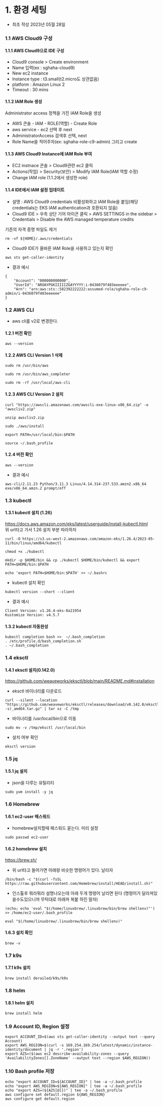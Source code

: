 # 1. 환경 세팅
* 최초 작성 2023년 05월 28일 
### 1.1 AWS Cloud9 구성
#### 1.1.1 AWS Cloud9으로 IDE 구성
- Cloud9 console > Create environment
- Name 입력(ex : sghaha-cloud9)
- New ec2 instance
- Instance type : t3.small(t2.micro도 상관없음)
- platform : Amazon Linux 2
- Timeout : 30 mins

#### 1.1.2 IAM Role 생성
Administrator access 정책을 가진 IAM Role을 생성
- AWS 콘솔 - IAM - ROLE(역할) - Create Role
- aws service - ec2 선택 후 next
- AdministratorAccess 검색후 선택, next
- Role Name을 적어주자(ex: sghaha-role-c9-admin) 그리고 create

#### 1.1.3 AWS Cloud9 Instance에 IAM Role 부여
- EC2 instnace 콘솔 > Cloud9관련 ec2 클릭
- Actions(작업) > Security(보안) > Modify IAM Role(IAM 역할 수정)
- Change IAM role (1.1.2에서 생성한 role)

#### 1.1.4 IDE에서 IAM 설정 업데이트
- 설명 : AWS Cloud9 credentials 비활성화하고 IAM Role을 붙임(해당 credentials는 EKS IAM authentication과 호환되지 않음)
- Cloud9 IDE > 우측 상단 기어 아이콘 클릭 > AWS SETTINGS in the sidebar > Credentials > Disable the AWS managed temperature credits 


기존의 자격 증명 파일도 제거
```
rm -vf ${HOME}/.aws/credentials
```
- Cloud9 IDE가 올바른 IAM Role을 사용하고 있는지 확인
```
aws sts get-caller-identity

```
- 결과 예시
```
{
    "Account": "000000000000", 
    "UserId": "AROAYPGKIIIIIZGAYYYYY:i-0436079f403eeeeee", 
    "Arn": "arn:aws:sts::582392222222:assumed-role/sghaha-role-c9-admin/i-0436079f403eeeeee"
}
```

### 1.2 AWS CLI
* aws cli를 v2로 변경한다.
#### 1.2.1 버전 확인
```
aws --version
```
#### 1.2.2 AWS CLI Version 1 삭제
```
sudo rm /usr/bin/aws
```
```
sudo rm /usr/bin/aws_completer
```
```
sudo rm -rf /usr/local/aws-cli
```
#### 1.2.3 AWS CLI Version 2 설치
```
curl "https://awscli.amazonaws.com/awscli-exe-linux-x86_64.zip" -o "awscliv2.zip"
```
```
unzip awscliv2.zip
```
```
sudo ./aws/install
```
```
export PATH=/usr/local/bin:$PATH
```
```
source ~/.bash_profile
```
#### 1.2.4 버전 확인
```
aws --version
```

- 결과 예시
```
aws-cli/2.11.23 Python/3.11.3 Linux/4.14.314-237.533.amzn2.x86_64 exe/x86_64.amzn.2 prompt/off
```


### 1.3 kubectl
#### 1.3.1 kubectl 설치 (1.26)
https://docs.aws.amazon.com/eks/latest/userguide/install-kubectl.html   
위 url타고 가서 1.26 설치 부분 따라하자
```
curl -O https://s3.us-west-2.amazonaws.com/amazon-eks/1.26.4/2023-05-11/bin/linux/amd64/kubectl
```
```
chmod +x ./kubectl
```
```
mkdir -p $HOME/bin && cp ./kubectl $HOME/bin/kubectl && export PATH=$HOME/bin:$PATH
```
```
echo 'export PATH=$HOME/bin:$PATH' >> ~/.bashrc
```

- kubectl 설치 확인
```
kubectl version --short --client
```
* 결과 예시
```
Client Version: v1.26.4-eks-0a21954
Kustomize Version: v4.5.7
```

#### 1.3.2 kubectl 자동완성
```
kubectl completion bash >>  ~/.bash_completion
. /etc/profile.d/bash_completion.sh
. ~/.bash_completion
```




### 1.4 eksctl
#### 1.4.1 eksctl 설치(0.142.0)
https://github.com/weaveworks/eksctl/blob/main/README.md#installation

- eksctl 바이너리를 다운로드

```
curl --silent --location "https://github.com/weaveworks/eksctl/releases/download/v0.142.0/eksctl_$(uname -s)_amd64.tar.gz" | tar xz -C /tmp
```
- 바이너리를 /usr/local/bin으로 이동
```
sudo mv -v /tmp/eksctl /usr/local/bin
```
- 설치 여부 확인
```
eksctl version
```

### 1.5 jq

#### 1.5.1 jq 설치
- json을 다루는 유틸리티
```
sudo yum install -y jq
```


### 1.6 Homebrew

#### 1.6.1 ec2-user 패스워드
* homebrew설치할때 패스워드 묻는다. 미리 설정
```
sudo passwd ec2-user
```

#### 1.6.2 homebrew 설치
https://brew.sh/

* 위 url타고 들어가면 아래랑 비슷한 명령어가 있다. 날리자
```
/bin/bash -c "$(curl -fsSL https://raw.githubusercontent.com/Homebrew/install/HEAD/install.sh)"
```

* 인스톨후 뭐라뭐라 설명나오는데 아래 두개 명령어 날리면 된다 (명령어가 달라져있을수도있으니까 무턱대로 아래꺼 복붙 하진 말자)
```
(echo; echo 'eval "$(/home/linuxbrew/.linuxbrew/bin/brew shellenv)"') >> /home/ec2-user/.bash_profile
```
```
eval "$(/home/linuxbrew/.linuxbrew/bin/brew shellenv)"
```

#### 1.6.3 설치 확인
```
brew -v
```


### 1.7 k9s

#### 1.7.1 k9s 설치
```
brew install derailed/k9s/k9s
```


### 1.8 helm
#### 1.8.1 helm 설치
```
brew install helm
```

### 1.9 Account ID, Region 설정

```
export ACCOUNT_ID=$(aws sts get-caller-identity --output text --query Account)
export AWS_REGION=$(curl -s 169.254.169.254/latest/dynamic/instance-identity/document | jq -r '.region')
export AZS=($(aws ec2 describe-availability-zones --query 'AvailabilityZones[].ZoneName' --output text --region $AWS_REGION))
```


### 1.10 Bash profile 저장
```
echo "export ACCOUNT_ID=${ACCOUNT_ID}" | tee -a ~/.bash_profile
echo "export AWS_REGION=${AWS_REGION}" | tee -a ~/.bash_profile
echo "export AZS=(${AZS[@]})" | tee -a ~/.bash_profile
aws configure set default.region ${AWS_REGION}
aws configure get default.region

```

